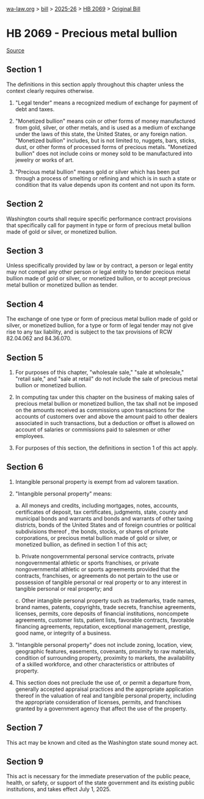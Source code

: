[wa-law.org](/) > [bill](/bill/) > [2025-26](/bill/2025-26/) > [HB 2069](/bill/2025-26/hb/2069/) > [Original Bill](/bill/2025-26/hb/2069/1/)

# HB 2069 - Precious metal bullion

[Source](http://lawfilesext.leg.wa.gov/biennium/2025-26/Pdf/Bills/House%20Bills/2069.pdf)

## Section 1
The definitions in this section apply throughout this chapter unless the context clearly requires otherwise.

1. "Legal tender" means a recognized medium of exchange for payment of debt and taxes.

2. "Monetized bullion" means coin or other forms of money manufactured from gold, silver, or other metals, and is used as a medium of exchange under the laws of this state, the United States, or any foreign nation. "Monetized bullion" includes, but is not limited to, nuggets, bars, sticks, dust, or other forms of processed forms of precious metals. "Monetized bullion" does not include coins or money sold to be manufactured into jewelry or works of art.

3. "Precious metal bullion" means gold or silver which has been put through a process of smelting or refining and which is in such a state or condition that its value depends upon its content and not upon its form.

## Section 2
Washington courts shall require specific performance contract provisions that specifically call for payment in type or form of precious metal bullion made of gold or silver, or monetized bullion.

## Section 3
Unless specifically provided by law or by contract, a person or legal entity may not compel any other person or legal entity to tender precious metal bullion made of gold or silver, or monetized bullion, or to accept precious metal bullion or monetized bullion as tender.

## Section 4
The exchange of one type or form of precious metal bullion made of gold or silver, or monetized bullion, for a type or form of legal tender may not give rise to any tax liability, and is subject to the tax provisions of RCW 82.04.062 and 84.36.070.

## Section 5
1. For purposes of this chapter, "wholesale sale," "sale at wholesale," "retail sale," and "sale at retail" do not include the sale of precious metal bullion or monetized bullion.

2. In computing tax under this chapter on the business of making sales of precious metal bullion or monetized bullion, the tax shall not be imposed on the amounts received as commissions upon transactions for the accounts of customers over and above the amount paid to other dealers associated in such transactions, but a deduction or offset is allowed on account of salaries or commissions paid to salesmen or other employees.

3. For purposes of this section, the definitions in section 1 of this act apply.

## Section 6
1. Intangible personal property is exempt from ad valorem taxation.

2. "Intangible personal property" means:

    a. All moneys and credits, including mortgages, notes, accounts, certificates of deposit, tax certificates, judgments, state, county and municipal bonds and warrants and bonds and warrants of other taxing districts, bonds of the United States and of foreign countries or political subdivisions thereof , the bonds, stocks, or shares of private corporations, or precious metal bullion made of gold or silver, or monetized bullion, as defined in section 1 of this act;

    b. Private nongovernmental personal service contracts, private nongovernmental athletic or sports franchises, or private nongovernmental athletic or sports agreements provided that the contracts, franchises, or agreements do not pertain to the use or possession of tangible personal or real property or to any interest in tangible personal or real property; and

    c. Other intangible personal property such as trademarks, trade names, brand names, patents, copyrights, trade secrets, franchise agreements, licenses, permits, core deposits of financial institutions, noncompete agreements, customer lists, patient lists, favorable contracts, favorable financing agreements, reputation, exceptional management, prestige, good name, or integrity of a business.

3. "Intangible personal property" does not include zoning, location, view, geographic features, easements, covenants, proximity to raw materials, condition of surrounding property, proximity to markets, the availability of a skilled workforce, and other characteristics or attributes of property.

4. This section does not preclude the use of, or permit a departure from, generally accepted appraisal practices and the appropriate application thereof in the valuation of real and tangible personal property, including the appropriate consideration of licenses, permits, and franchises granted by a government agency that affect the use of the property.

## Section 7
This act may be known and cited as the Washington state sound money act.

## Section 9
This act is necessary for the immediate preservation of the public peace, health, or safety, or support of the state government and its existing public institutions, and takes effect July 1, 2025.
